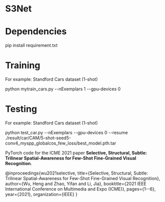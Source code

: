 # S3Net

# Dependencies

pip install requirement.txt


# Training 

For example: Standford Cars dataset (1-shot)

python mytrain_cars.py  --nExemplars 1 --gpu-devices 0


# Testing 

For example: Standford Cars dataset (1-shot)

python test_car.py --nExemplars  --gpu-devices 0  --resume ./result/car/CAM/5-shot-seed5-conv4_myspp_globalcos_few_loss/best_model.pth.tar



PyTorch code for the ICME 2021 paper **Selective, Structural, Subtle: Trilinear Spatial-Awareness for Few-Shot Fine-Grained Visual Recognition**.


@inproceedings{wu2021selective,
  title={Selective, Structural, Subtle: Trilinear Spatial-Awareness for Few-Shot Fine-Grained Visual Recognition},
  author={Wu, Heng and Zhao, Yifan and Li, Jia},
  booktitle={2021 IEEE International Conference on Multimedia and Expo (ICME)},
  pages={1--6},
  year={2021},
  organization={IEEE}
}

